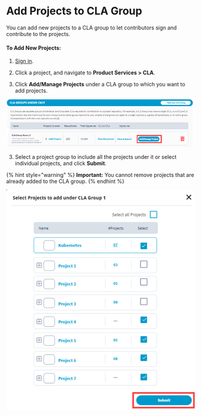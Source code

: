 # Add Projects to CLA Group

You can add new projects to a CLA group to let contributors sign and contribute to the projects.

#### To Add New Projects:

1. [Sign in](sign-in-to-the-admin-console.md).

2. Click a project, and navigate to **Product Services &gt; CLA**.

2. Click **Add/Manage Projects** under a CLA group to which you want to add projects.

![](../../../.gitbook/assets/add-manage-project%20%281%29.png)

3. Select a project group to include all the projects under it or select individual projects, and click **Submit**.

{% hint style="warning" %}
**Important:** You cannot remove projects that are already added to the CLA group.
{% endhint %}

![](../../../.gitbook/assets/select-projects%20%281%29.png)

